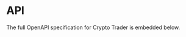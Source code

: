 # API

The full OpenAPI specification for Crypto Trader is embedded below.

<div class="fullwidth">
  <div id="redoc"></div>
</div>

<script src="https://cdn.redoc.ly/redoc/latest/bundles/redoc.standalone.js"></script>
<script>
  document.addEventListener('DOMContentLoaded', function() {
    Redoc.init('openapi.yaml', {
      hideHostname: true,
      expandResponses: '200,201',
      pathInMiddlePanel: true,
      theme: {
        spacing: { sectionVertical: 12 },
        colors: { primary: { main: '#3f51b5' } },
        typography: { fontSize: '14px' }
      }
    }, document.getElementById('redoc'));
  });
</script>
